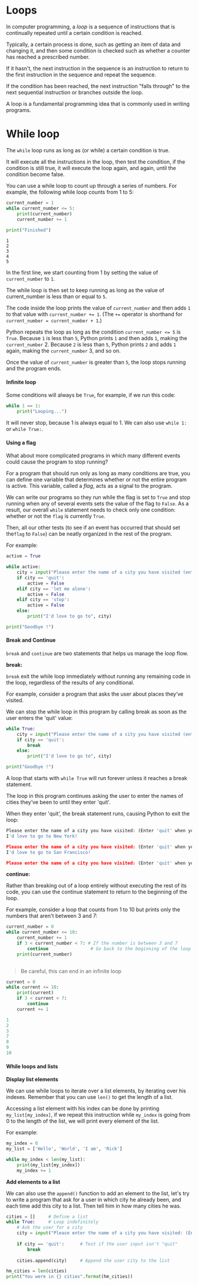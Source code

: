 # Loops

In computer programming, a *loop* is a sequence of instructions that is continually repeated until a certain condition is reached. 

Typically, a certain process is done, such as getting an item of data and changing it, and then some condition is checked such as whether a counter has reached a prescribed number. 

If it hasn't, the next instruction in the sequence is an instruction to return to the first instruction in the sequence and repeat the sequence. 

If the condition has been reached, the next instruction "falls through" to the next sequential instruction or branches outside the loop. 

A loop is a fundamental programming idea that is commonly used in writing programs.



# While loop

 The `while` loop runs as long as (or while) a certain condition is true.

It will execute all the instructions in the loop, then test the condition, if the condition is still true, it will execute the loop again, and again, until the condition become false.



You can use a while loop to count up through a series of numbers. For example, the following while loop counts from 1 to 5:

```python
current_number = 1 
while current_number <= 5:    
    print(current_number)   
    current_number += 1
    
print("Finished")
```

```
1
2
3
4
5
```

In the first line, we start counting from 1 by setting the value of `current_number` to `1`. 

The while loop is then set to keep running as long as the value of current_number is less than or equal to `5`. 

The code inside the loop prints the value of `current_number` and then adds `1` to that value with `current_number += 1`. (The `+=` operator is shorthand for `current_number = current_number + 1`.) 

Python repeats the loop as long as the condition `current_number <= 5` is `True`. Because `1` is less than `5`, Python prints `1` and then adds `1`, making the `current_number` 2. Because `2` is less than `5`, Python prints `2` and adds `1` again, making the `current_number` 3, and so on. 

Once the value of `current_number` is greater than `5`, the loop stops running and the program ends.



#### Infinite loop

Some conditions will always be `True`, for example, if we run this code:

```python
while 1 == 1:
    print("Looping...")
```

It will never stop, because 1 is always equal to 1. We can also use `while 1:` or `while True:`.



#### Using a flag

What about more complicated programs in which many different events could cause the program to stop running? 

For a program that should run only as long as many conditions are true, you can define one variable that determines whether or not the entire program is active. This variable, called a *flag*, acts as a signal to the program. 

We can write our programs so they run while the flag is set to `True` and stop running when any of several events sets the value of the flag to `False`. As a result, our overall `while` statement needs to check only one condition: whether or not the `flag` is currently `True`. 

Then, all our other tests (to see if an event has occurred that should set the`flag` to `False`) can be neatly organized in the rest of the program.

For example: 

```python
active = True

while active: 
    city = input("Please enter the name of a city you have visited (enter 'quit' to when you are finished): ")
    if city == 'quit':
        active = False
    elif city == 'let me alone':
        active = False
    elif city == 'stop':
        active = False
    else:
        print("I'd love to go to", city)

print("Goodbye !")
```



#### Break and Continue

`break` and `continue` are two statements that helps us manage the loop flow.



**break:**

`break` exit the while loop immediately without running any remaining code in the loop, regardless of the results of any conditional.

For example, consider a program that asks the user about places they’ve visited. 

We can stop the while loop in this program by calling break as soon as the user enters the 'quit' value:

```python
while True: 
    city = input("Please enter the name of a city you have visited (enter 'quit' to when you are finished): ")
    if city == 'quit':
        break
    else:
        print("I'd love to go to", city)

print("Goodbye !")
```

A loop that starts with `while True` will run forever unless it reaches a break statement. 

The loop in this program continues asking the user to enter the names of cities they’ve been to until they enter 'quit'.

When they enter 'quit', the break statement runs, causing Python to exit the loop:

```python
Please enter the name of a city you have visited: (Enter 'quit' when you are finished.) New York 
I'd love to go to New York! 

Please enter the name of a city you have visited: (Enter 'quit' when you are finished.) San Francisco 
I'd love to go to San Francisco! 

Please enter the name of a city you have visited: (Enter 'quit' when you are finished.) quit
```



**continue:**

Rather than breaking out of a loop entirely without executing the rest of its code, you can use the continue statement to return to the beginning of the loop. 

For example, consider a loop that counts from 1 to 10 but prints only the numbers that aren't between 3 and 7:

```python
current_number = 0
while current_number <= 10:
    current_number += 1
    if 3 < current_number < 7: # If the number is between 3 and 7 
        continue 				# Go back to the beginning of the loop
    print(current_number)
       
```

>  Be careful, this can end in an infinite loop

```python
current = 0
while current <= 10:
    print(current)
    if 3 < current < 7:
        continue
    current += 1
```



```python
1
2
3
7
8
9
10
```

#### While loops and lists

**Display list elements**

We can use while loops to iterate over a list elements, by iterating over his indexes. Remember that you can use `len()` to get the length of a list.

Accessing a list element with his index can be done by printing `my_list[my_index]`, if we repeat this instruction while `my_index` is going from 0 to the length of the list, we will print every element of the list.

For example:

```python
my_index = 0
my_list = ['Hello', 'World', 'I am', 'Rick']

while my_index < len(my_list):
    print(my_list[my_index])
    my_index += 1
```

**Add elements to a list**

We can also use the `append()` function to add an element to the list, let's try to write a program that ask for a user in which city he already been, and each time add this city to a list. Then tell him in how many cities he was.

```python
cities = [] 	# Define a list
while True: 	# Loop indefinitely
    # Ask the user for a city
    city = input("Please enter the name of a city you have visited: (Enter 'quit' when you are finished.): ")	
    
    if city == 'quit': 		# Test if the user input isn't "quit"
        break
    
    cities.append(city)		# Append the user city to the list

hm_cities = len(cities)
print("You were in {} cities".format(hm_cities))
```


